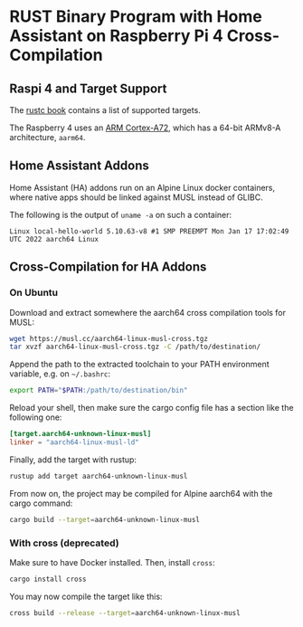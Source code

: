 # RUST Binary Program with Home Assistant on Raspberry Pi 4 Cross-Compilation

## Raspi 4 and Target Support

The [rustc book](https://doc.rust-lang.org/nightly/rustc/platform-support.html)
contains a list of supported targets.

The Raspberry 4 uses an [ARM Cortex-A72](https://en.wikipedia.org/wiki/ARM_Cortex-A72),
which has a 64-bit ARMv8-A architecture, `aarm64`.

## Home Assistant Addons

Home Assistant (HA) addons run on an Alpine Linux docker containers, where native apps should
be linked against MUSL instead of GLIBC.

The following is the output of `uname -a` on such a container:

```
Linux local-hello-world 5.10.63-v8 #1 SMP PREEMPT Mon Jan 17 17:02:49 UTC 2022 aarch64 Linux
```

## Cross-Compilation for HA Addons

### On Ubuntu

Download and extract somewhere the aarch64 cross compilation tools for MUSL:

```bash
wget https://musl.cc/aarch64-linux-musl-cross.tgz
tar xvzf aarch64-linux-musl-cross.tgz -C /path/to/destination/
```

Append the path to the extracted toolchain to your PATH environment variable, e.g.
on `~/.bashrc`:

```bash
export PATH="$PATH:/path/to/destination/bin"
```

Reload your shell, then make sure the cargo config file has a section like the following one:

```toml
[target.aarch64-unknown-linux-musl]
linker = "aarch64-linux-musl-ld"
```

Finally, add the target with rustup:

```bash
rustup add target aarch64-unknown-linux-musl
```

From now on, the project may be compiled for Alpine aarch64 with the cargo command:

```bash
cargo build --target=aarch64-unknown-linux-musl
```


### With cross (deprecated)

Make sure to have Docker installed. Then, install `cross`:

```bash
cargo install cross
```

You may now compile the target like this:

```bash
cross build --release --target=aarch64-unknown-linux-musl
```

